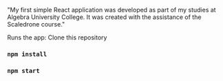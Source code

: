 
"My first simple React application was developed as part of my studies at Algebra University College. It was created with the assistance of the Scaledrone course."

Runs the app: 
Clone this repository
### `npm install`
### `npm start`






